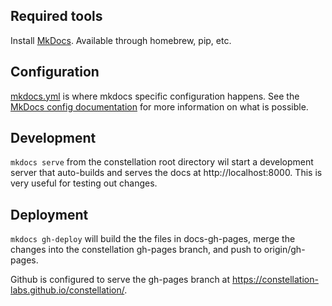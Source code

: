 ## Required tools
Install [MkDocs](https://www.mkdocs.org/).
Available through homebrew, pip, etc.

## Configuration
[mkdocs.yml](mkdocs.yml) is where mkdocs specific configuration happens. See the [MkDocs config documentation](https://www.mkdocs.org/user-guide/configuration/) for more information on what is possible.

## Development
```mkdocs serve``` from the constellation root directory wil start a development server that auto-builds and serves the docs at http://localhost:8000. This is very useful for testing out changes.

## Deployment
```mkdocs gh-deploy``` will build the the files in docs-gh-pages, merge the changes into the constellation gh-pages branch, and push to origin/gh-pages.

Github is configured to serve the gh-pages branch at https://constellation-labs.github.io/constellation/.
